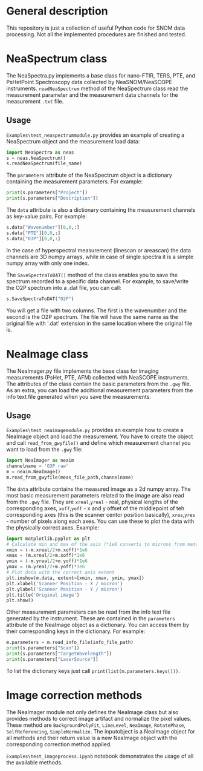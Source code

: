 # General description
This repository is just a collection of useful Python code for SNOM data processing. Not all the implemented procedures are finished and tested.

# NeaSpectrum class
The NeaSpectra.py implements a base class for nano-FTIR, TERS, PTE, and PsHetPoint Spectroscopy data collected by NeaSNOM/NeaSCOPE instruments. `readNeaSpectrum` method of the NeaSpectrum class read the measurement parameter and the measurement data channels for the measurement `.txt` file.

## Usage
`Examples\test_neaspectrummodule.py` provides an example of creating a NeaSpectrum object and the measurement load data:
```python
import NeaSpectra as neas
s = neas.NeaSpectrum()
s.readNeaSpectrum(file_name)
```
The `parameters` attribute of the NeaSpectrum object is a dictionary containing the measurement parameters. For example:
```python
print(s.parameters["Project"])
print(s.parameters["Description"])
```
The `data` attribute is also a dictionary containing the measurement channels as key-value pairs. For example:
```python
s.data["Wavenumber"][0,0,:]
s.data["PTE"][0,0,:]
s.data["O3P"][0,0,:]
```
In the case of hyperspectral measurement (linescan or areascan) the data channels are 3D numpy arrays, while in case of single spectra it is a simple numpy array with only one index.

The `SaveSpectraToDAT()` method of the class enables you to save the spectrum recorded to a specific data channel. For example, to save/write the O2P spectrum into a .dat file, you can call:
```python
s.SaveSpectraToDAT("O2P")
```
You will get a file with two columns. The first is the wavenumber and the second is the O2P spectrum. The file will have the same name as the original file with '.dat' extension in the same location where the original file is.

# NeaImage class

The NeaImager.py file implements the base class for imaging measurements (PsHet, PTE, AFM) collected with NeaSCOPE instruments. The attributes of the class contain the basic parameters from the `.gwy` file. As an extra, you can load the additional measurement parameters from the info text file generated when you save the measurements.

## Usage
`Examples\test_neaimagemodule.py` provides an example how to create a NeaImage object and load the measurement. You have to create the object and call `read_from_gwyfile()` and define which measurement channel you want to load from the `.gwy` file:
```python
import NeaImager as neaim
channelname = 'O3P raw'
m = neaim.NeaImage()
m.read_from_gwyfile(meas_file_path,channelname)
```
The `data` attribute contains the measured image as a 2d numpy array. The most basic measurement parameters related to the image are also read from the `.gwy` file. They are `xreal`,`yreal` - real, physical lengths of the corresponding axes, `xoff`,`yoff` - x and y offset of the middlepoint of teh corresponding axes (this is the scanner centor position basically), `xres`,`yres` - number of pixels along each axes. You can use these to plot the data with the physically correct axes. Example:
```python
import matplotlib.pyplot as plt
# Calculate min and max of the axis (*1e6 converts to microns from meters)
xmin = (-m.xreal/2+m.xoff)*1e6
xmax = (m.xreal/2+m.xoff)*1e6
ymin = (-m.yreal/2+m.yoff)*1e6
ymax = (m.yreal/2+m.yoff)*1e6
# Plot data with the correct axis extent
plt.imshow(m.data, extent=[xmin, xmax, ymin, ymax])
plt.xlabel('Scanner Position - X / micron')
plt.ylabel('Scanner Position - Y / micron')
plt.title('Original image')
plt.show()
```
Other measurement parameters can be read from the info text file generated by the instrument. These are contained in the `parameters` attribute of the NeaImage object as a dictionary. You can access them by their corresponding keys in the dictionary. For example:
```python
m.parameters = m.read_info_file(info_file_path)
print(s.parameters["Scan"])
print(s.parameters["TargetWavelength"])
print(s.parameters["LaserSource"])
```
To list the dictionary keys just call `print(list(m.parameters.keys()))`.

# Image correction methods
The NeaImager module not only defines the NeaImage class but also provides methods to correct image artifact and normalize the pixel values. These method are `BackgroundPolyFit`, `LineLevel`, `NeaImage`, `RotatePhase`, `SelfReferencing`, `SimpleNormalize`. The inputobject is a NeaImage object for all methods and their return value is a new NeaImage objact with the corresponding correction method applied.

`Examples\test_imageprocess.ipynb` notebook demonstrates the usage of all the available methods.
